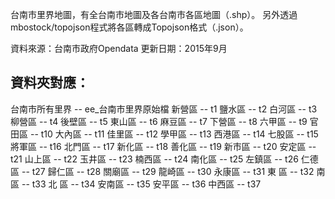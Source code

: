 台南市里界地圖，有全台南市地圖及各台南市各區地圖（.shp）。
另外透過mbostock/topojson程式將各區轉成Topojson格式（.json）。

資料來源：台南市政府Opendata
更新日期：2015年9月

資料夾對應：
---------------------------------------
台南市所有里界 -- ee_台南市里界原始檔
新營區 -- t1
鹽水區 -- t2
白河區 -- t3
柳營區 -- t4
後壁區 -- t5
東山區 -- t6
麻豆區 -- t7
下營區 -- t8
六甲區 -- t9
官田區 -- t10
大內區 -- t11
佳里區 -- t12
學甲區 -- t13
西港區 -- t14
七股區 -- t15
將軍區 -- t16
北門區 -- t17
新化區 -- t18
善化區 -- t19
新市區 -- t20
安定區 -- t21
山上區 -- t22
玉井區 -- t23
楠西區 -- t24
南化區 -- t25
左鎮區 -- t26
仁德區 -- t27
歸仁區 -- t28
關廟區 -- t29
龍崎區 -- t30
永康區 -- t31
東 區 -- t32
南 區 -- t33
北 區 -- t34
安南區 -- t35
安平區 -- t36
中西區 -- t37
